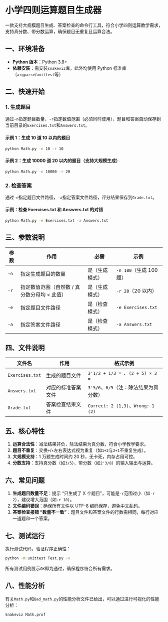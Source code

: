# 小学四则运算题目生成器

一款支持大规模题目生成、答案检查的命令行工具，符合小学四则运算教学需求，支持真分数、带分数运算，确保题目无重复且运算合法。

## 一、环境准备

- **Python 版本**：Python 3.8+
- **依赖安装**：需安装`snakeviz`库，此外均使用 Python 标准库（`argparse`/`unittest`等）

## 二、快速开始

### 1. 生成题目

通过`-n`指定题目数量，`-r`指定数值范围（必须同时使用），题目和答案自动保存到当前目录的`Exercises.txt`和`Answers.txt`。

#### 示例 1：生成 10 道 10 以内的题目

```bash
python Math.py -n 10 -r 10
```

#### 示例 2：生成 10000 道 20 以内的题目（支持大规模生成）

```bash
python Math.py -n 10000 -r 20
```

### 2. 检查答案

通过`-e`指定题目文件路径，`-a`指定答案文件路径，评分结果保存到`Grade.txt`。

#### 示例：检查 Exercises.txt 和 Answers.txt 的对错

```bash
python Math.py -e Exercises.txt -a Answers.txt
```

## 三、参数说明

| 参数 | 作用                                         | 必需           | 示例                    |
| ---- | -------------------------------------------- | -------------- | ----------------------- |
| `-n` | 指定生成题目的数量                           | 是（生成模式） | `-n 100`（生成 100 题） |
| `-r` | 指定数值范围（自然数 / 真分数分母均 < 此值） | 是（生成模式） | `-r 20`（20 以内）      |
| `-e` | 指定题目文件路径                             | 是（检查模式） | `-e Exercises.txt`      |
| `-a` | 指定答案文件路径                             | 是（检查模式） | `-a Answers.txt`        |

## 四、文件说明

| 文件名          | 作用               | 格式示例                               |
| --------------- | ------------------ | -------------------------------------- |
| `Exercises.txt` | 生成的题目文件     | `3'1/2 + 1/3 = `、`(2 ÷ 5) × 3 =`      |
| `Answers.txt`   | 对应的标准答案文件 | `3'5/6`、`6/5`（注：除法结果为真分数） |
| `Grade.txt`     | 答案检查结果文件   | `Correct: 2 (1,3)`、`Wrong: 1 (2)`     |

## 五、核心特性

1. **运算合法性**：减法结果非负，除法结果为真分数，符合小学教学要求。
2. **题目不重复**：交换`+`/`×`左右表达式视为重复（如`1+2`与`2+1`不重复生成）。
3. **大规模支持**：1 万题生成时间约 20 秒，无卡死，内存占用可控。
4. **分数支持**：支持真分数（如`3/5`）、带分数（如`2'3/8`）的输入输出与运算。

## 六、常见问题

1. **生成题目数量不足**：提示 “只生成了 X 个题目”，可能是`-r`范围过小（如`-r 2`），建议增大范围（如`-r 10`）。
2. **文件编码错误**：确保所有文件以 UTF-8 编码保存，避免中文乱码。
3. **答案检查报错 “数量不一致”**：题目文件和答案文件的行数需相同，每行对应一道题和一个答案。

## 七、测试运行

执行测试代码，验证程序正确性：

```bash
python -m unittest Test.py -v
```

所有测试用例显示`OK`即为通过，确保程序符合所有需求。

## 八、性能分析

有关`Math.py`和`Bad_math.py`的性能分析文件已给出，可以通过进行可视化的性能分析：

```bash
Snakeviz Math.prof
```

